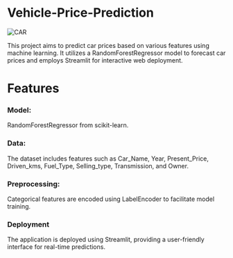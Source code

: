 # Vehicle-Price-Prediction
![CAR](https://github.com/user-attachments/assets/3250d6bd-a9df-4a57-bbb2-7e68fc2b8c1a)

This project aims to predict car prices based on various features using machine learning. It utilizes a RandomForestRegressor model to forecast car prices and employs Streamlit for interactive web deployment.


# Features
### Model:
   RandomForestRegressor from scikit-learn.
### Data:
   The dataset includes features such as Car_Name, Year, Present_Price, Driven_kms, Fuel_Type, Selling_type, Transmission, and Owner.
### Preprocessing:
   Categorical features are encoded using LabelEncoder to facilitate model training.
### Deployment  
   The application is deployed using Streamlit, providing a user-friendly interface for real-time predictions.
